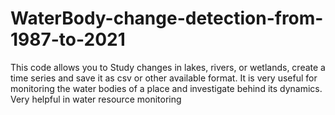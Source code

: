 # WaterBody-change-detection-from-1987-to-2021
This code allows you to Study changes in lakes, rivers, or wetlands, create a time series and save it as csv or other available format. It is very useful for monitoring the water bodies of a place and investigate behind its dynamics. Very helpful in water resource monitoring
